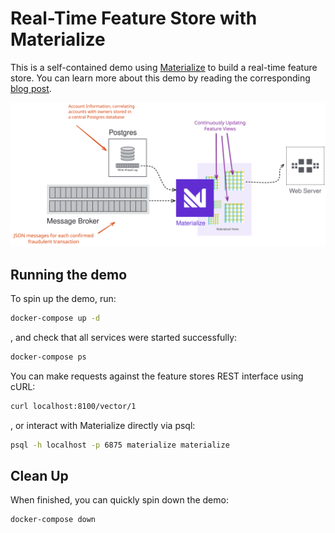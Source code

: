 # Real-Time Feature Store with Materialize

This is a self-contained demo using [Materialize](https://materialize.com) to build a real-time feature store.
You can learn more about this demo by reading the corresponding [blog post](https://materialize.com/real-time-feature-store-with-materialize/).

![Materialize Real-Time Feature Store](feature-store-architecture.svg)

## Running the demo

To spin up the demo, run:

```bash
docker-compose up -d
```

, and check that all services were started successfully:

```bash
docker-compose ps
```

You can make requests against the feature stores REST interface using cURL:

```bash
curl localhost:8100/vector/1
```

, or interact with Materialize directly via psql:

```bash
psql -h localhost -p 6875 materialize materialize
```

## Clean Up

When finished, you can quickly spin down the demo:

```bash
docker-compose down
```

